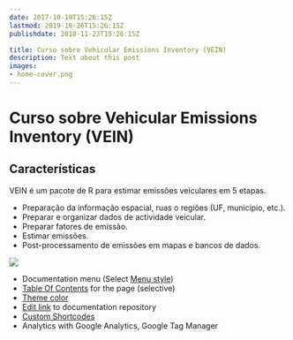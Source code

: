 ```yaml
---
date: 2017-10-19T15:26:15Z
lastmod: 2019-10-26T15:26:15Z
publishdate: 2018-11-23T15:26:15Z

title: Curso sobre Vehicular Emissions Inventory (VEIN)
description: Text about this post
images:
- home-cover.png
---
```


# Curso sobre Vehicular Emissions Inventory (VEIN)


## Características 

VEIN é um pacote de R para estimar emissões veiculares em 5 etapas.


* Preparação da informação espacial, ruas o regiões (UF, municipio, etc.).
* Preparar e organizar dados de actividade veicular. 
* Preparar fatores de emissão.
* Estimar emissões.
* Post-processamento de emissões em mapas e bancos de dados.

![](https://atmoschem.github.io/vein/reference/figures/logo.png)

* Documentation menu (Select [Menu style](getting-started/screenshot/#menu-style))
* [Table Of Contents](sample/table-of-contents/) for the page (selective)
* [Theme color](getting-started/screenshot/#theme-color)
* [Edit link](getting-started/screenshot/#edit-link) to documentation repository
* [Custom Shortcodes](sample/custom-shortcodes/)
* Analytics with Google Analytics, Google Tag Manager
